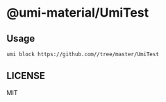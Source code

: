 # @umi-material/UmiTest



## Usage

```sh
umi block https://github.com//tree/master/UmiTest
```

## LICENSE

MIT
